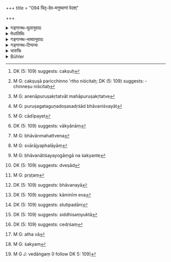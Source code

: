 +++
title = "094 पितृ-देव-मनुष्याणां वेदश्"

+++

<details><summary>गङ्गानथ-मूलानुवादः</summary>

For Pitṛs, gods and men, the Veda is the eternal eye; the teaching of the Veda is beyond power and illimitable. Such is the settled fact.—(94)
</details>

<details><summary>मेधातिथिः</summary>

अयम् अर्थः । **वेदो** ऽत्र वक्तुः[^२५१] प्रमाणम् । चक्षुर् इव **चक्षुः,** दर्शनहेतुत्वसामान्यात् । यथा चक्षुःपरिच्छिन्नेष्व् अनेष्टितः[^२५२] रूपप्रत्ययो भवत्य् एवं वेदाद् इति **चक्षुर्** इत्य् उक्तम् । **सनातनं** शाश्वतं नित्यम् । अनेनापुरुषकृतत्वम् आह । पुरुषकृतत्वे[^२५३] हि तत्प्रामाण्यात् प्रमादो ऽपीत्य् अत्र न प्रमाणम् अस्ति, अतः पुरुषगतगुणदोषसद्भावनिश्वयात्[^२५४] । तदभावाद् अपौरुषेयत्वेन वेदः प्रमाणम् । अतो वेदप्रामाण्यात् दृश्यार्थस्य न कश्चन विरोधः । 


[^२५४]:
     M G: puruṣagataguṇadoṣasadṛśād bhāvaniśvayāt


[^२५३]:
     M G: anenāpuruṣakṛtatvāt mahāpuruṣakṛtatve


[^२५२]:
     M G: cakṣuṣā paricchinno 'rtho niścitaḥ; DK (5: 109) suggests: -chinneṣu niścitaḥ


[^२५१]:
     DK (5: 109) suggests: cakṣuḥ

- <u>ननु</u> च यद्य् एवम् उपदिशेत् "अग्निना सिञ्चेद् उदकेन च दीपयेत्",[^२५५] किं न भवेद् विरोधः । 


[^२५५]:
     M G: cādīpayet

- <u>विषम</u> उपन्यासः । तत्र हि दृष्टया पदार्थशक्त्या दृष्ट एवार्थः कर्तव्यतयोपदिश्यते । तत्र प्रमाणान्तरगोचरत्वं तस्यार्थस्य । तद्विपर्ययाद् युक्तं तद् एतद् उक्तम् । इह तु विधिपरत्वात् वाच्यानां[^२५६] प्रमाणान्तराणां च विधिविषयत्वाभावात् सिद्धस्वरूपवस्तुगोचरत्वेनासत्य् एकविषयत्वे कुतो विरोधः । 


[^२५६]:
     DK (5: 109) suggests: vākyānāṃ

- इह ह्य् अनात्मभूतानां आभासतो भावानाम् आत्मत्वेन[^२५७] दर्शनं विधीयते स्वाराज्यफलाय[^२५८] । तत्र यत्राधिकं भेददर्शनं तस्याभ्यासतः शक्यम् अन्यथाकर्तुम् । तथा हि, रागादयश् चित्तधर्मा भावनातिशययोगाङ्गाभ्यासेन शक्यन्ते[^२५९] नियन्तुम् । द्वेष्यम्[^२६०] अपि मैत्रादिना द्वेष्यताबुद्धिर् निवर्तत इति सर्वस्यैतत् स्वसंवेद्यं दृष्टं[^२६१] च । भावनाया[^२६२] अविद्यमानवस्तुस्वाभाव्यम् अवभासते, सामर्थ्यात् । यथा विप्रलंभे कामिनः सर्वत्र कामिनीवत्[^२६३] पश्यन्ति, किम् अङ्ग यत्र तात्त्विकम् एकत्वम् अस्ति । तत् कथं भेदेन विरुद्धत्वाद् अवभासते । तद्रूपा हि सर्वभावना, सा भिन्ना विद्यते । ईदृशं चात्र दर्शनं समत्वेन विधीयते, यत्र "ममेतत्," "नेदं मम" इति बुद्धेर् अनुपपत्तिः । यथोकम्- 


[^२६३]:
     DK (5: 109) suggests: kāminīm eva


[^२६२]:
     DK (5: 109) suggests: bhāvanayā


[^२६१]:
     M G: pṛṣṭaṃ


[^२६०]:
     DK (5: 109) suggests: dveṣād


[^२५९]:
     M G: bhāvanātiśayayogāṃgā na śakyante


[^२५८]:
     M G: svārājyaphalāyāṃ


[^२५७]:
     M G: bhāvānmahattvena

- ममेति द्व्यक्षरो मृत्युर् न ममेति च शाश्वतम् । इति । (म्भ् १४.१३.३)

तस्मान् नास्ति विरोधः । 

- **पितृदेवमनुष्याणाम्** इत्यादीनि श्रुतिपदानि[^२६४] । देवादयो ऽपि रिध्यन्ति संयुक्ता[^२६५] न चेदृक्[^२६६] ते ऽतीन्द्रियम् अर्थं पश्यन्ति, श्रुतिम् अन्तरेण ज्ञातुम् अशक्यत्वात् । **अप्रेमेयं** चापरिमाणम्, अनन्तत्वाद् वेदशाखानाम् । अथ च[^२६७] प्रमातुं अशक्यम्[^२६८] अर्थतः । **वेदशास्त्रं**[^२६९] वेदाः ॥ १२.९४ ॥


[^२६९]:
     M G J: vedāṅgaṃ (I follow DK 5: 109)


[^२६८]:
     M G: śakyam


[^२६७]:
     M G: atha vā


[^२६६]:
     DK (5: 109) suggests: cedṛśaṃ


[^२६५]:
     DK (5: 109) suggests: siddhisaṃyuktā


[^२६४]:
     DK (5: 109) suggests: stutipadāni
</details>

<details><summary>गङ्गानथ-भाष्यानुवादः</summary>

It is as if it were the ‘*Eye*’—being the means of perception; just as the eye provides the perception of colour, so does the Veda of *dharma*; hence it is spoken of as the ‘Eye.’

‘*Eternal*’—everlasting. This is meant to indicate the fact that the Veda is not the work of a personal author. If it were the work of such an author, then it would be affected by his weaknesses, and would therefore not be entirely trustworthy. Hence, inasmuch as we find the Veda free from all those excellences and defects that beset man, we conclude that it is not the work of any person, and on that account, is absolutely trustworthy.

Hence it is that, the Veda being absolutely trustworthy, it cannot be regarded as incongruous simply because of its teachings being contrary to facts of perception.

“If the Veda were to contain such teachings as ‘one should irrigate with fire’ or ‘burn with water,’ would this also not be incongruous?”

The analogy is not quite correct. In the sentences cited, visible objects with visible powers are spoken as accomplishing visible effects; and as such objects are amenable to other means of knowledge, it is only natural that, if there is any teaching contrary to these, it should be regarded as incongruous. In the case in question on the other hand, (*i.e*., of Duty) the subject, dealt with is such as is amenable to Injunctions only, a subject upon which no other means of knowledge can have any hearing at all,—bearing as they do only upon existing objects, (and not upon acts *to be done*); how then can there be any incongruity between these?

Then again, what is laid down here is that entities that are *not self* should be looked upon as the ‘Self,’ for the purpose of attaining ‘self-sovereignty’; so that wherever the notion of diversity is very rampant, it is only right that this should be set aside by constant, practice. For instance, love, hatred and other functions of the mind can be controlled by the practice of meditation; when for example, an enemy ceases to be an enemy if he is constantly looked upon as a ‘friend.’ All this can be ascertained by our own experience. In fact, the power of thought is so great that it can bring about the conception of non-existing things also; *e.g*., a lover separated front his object of love, sees her in everything. How much more possible is it then, my friend, in a ease where what is contemplated upon is the very truth? Thus then, how can one be justified in asserting that, what is asserted here appears to be contrary to the diversity that is actually perceived? In reality all things are of the nature of the ‘Self,’ and they appear as diverse only on account, of our being in the habit of looking upon them as diverse. It is the perceiving of this unity that is enjoined here; in which case there would be no chance of any such notions arising as ‘this is mine—that is not mine,’ and the like. This is what has been thus declared—‘The two syllables *ma-ma* (mine) connote death, and the syllables *na-ma-ma* (not mine) connote immortality.’

Thus then there is no incongruity at all (in the teaching of the Veda).

‘*For pitṛs, gods and* men.’—These are the words of the Veda itself. Even gods and others cannot perceive Duty and allied things without the help of the Veda; they are *beyond their power*;—and also ‘*illimitable*’—the number of Vedic rescensions being endless. Or, ‘*aprameya*’ means that no adequate conception can be formed of the Veda and its subsidiaries.—(94)
</details>

<details><summary>गङ्गानथ-टिप्पन्यः</summary>

This verse is quoted in the *Smṛticandrikā* (Saṃskāra p. 129).
</details>

<details><summary>भारुचिः</summary>

पितृदेवमनुष्याणाम् अस्तित्वप्रसिद्दये कर्माङ्गत्वायाधिकारपुरुषस्य **वेदश् चक्षुः** । चक्षुर् इव, चक्षुः दर्शनार्थत्वात् । येन पितरो वेदविध्युपहृतम् एव भुञ्जते, तेन **वेदस्** तेषां **चक्षुर्** इत्य् उच्यते । **अतर्क्यं** चापौरुषेयत्वात् । **अप्रमेयं** च फलतो **वेदशास्त्रम्** । यस्मात् अतः ॥ १२.९४ ॥
</details>

<details><summary>Bühler</summary>

094	The Veda is the eternal eye of the manes, gods, and men; the Veda-ordinance (is) both beyond the sphere of (human) power, and beyond the sphere of (human) comprehension; that is a certain fact.
</details>
